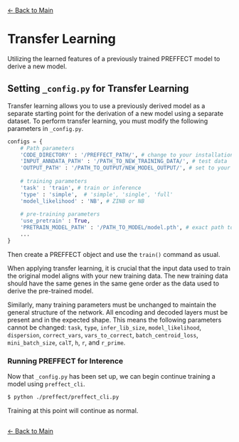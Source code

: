[← Back to Main](../readme/readme.md#transfer-learning)

# Transfer Learning
Utilizing the learned features of a previously trained PREFFECT model to derive a new model.

## Setting `_config.py` for Transfer Learning
Transfer learning allows you to use a previously derived model as a separate starting point for the derivation of a new model using a separate dataset. To perform transfer learning, you must modify the following parameters in `_config.py`.

```python
configs = {
    # Path parameters
    'CODE_DIRECTORY' : '/PREFFECT_PATH/', # change to your installation path
    'INPUT_ANNDATA_PATH' : '/PATH_TO_NEW_TRAINING_DATA/', # test data
    'OUTPUT_PATH' : '/PATH_TO_OUTPUT/NEW_MODEL_OUTPUT/', # set to your desired output location
   
    # training parameters      
    'task' : 'train', # train or inference 
    'type' : 'simple',  # 'simple', 'single', 'full'
    'model_likelihood' : 'NB', # ZINB or NB
   
    # pre-training parameters
    'use_pretrain' : True,
    'PRETRAIN_MODEL_PATH' : '/PATH_TO_MODEL/model.pth', # exact path to the pre-trained model you wish to use
    ...
}
```
Then create a PREFFECT object and use the `train()` command as usual.

When applying transfer learning, it is crucial that the input data used to train the original model aligns with your new training data. The new training data should have the same genes in the same gene order as the data used to derive the pre-trained model. 

Similarly, many training parameters must be unchanged to maintain the general structure of the network. All encoding and decoded layers must be present and in the expected shape. This means the following parameters cannot be changed: `task`, `type`, `infer_lib_size`, `model_likelihood`, `dispersion`, `correct_vars`, `vars_to_correct`, `batch_centroid_loss`, `mini_batch_size`, `calT`, `h`, `r`, and `r_prime`.


### Running PREFFECT for Interence

Now that `_config.py` has been set up, we can begin continue training a model using `preffect_cli`.
```bash
$ python ./preffect/preffect_cli.py
```

Training at this point will continue as normal.

##
[← Back to Main](../readme/readme.md#transfer-learning)